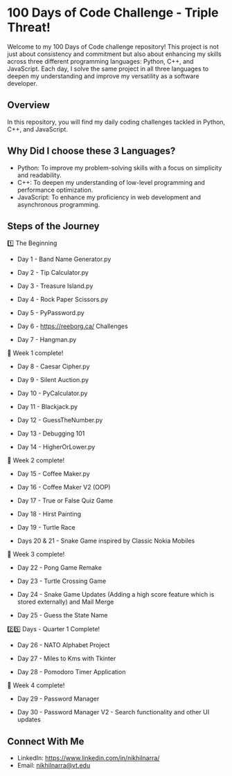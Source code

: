# 100 Days of Code Challenge - Triple Threat!

Welcome to my 100 Days of Code challenge repository! This project is not just about consistency and commitment but also about enhancing my skills across three different programming languages: Python, C++, and JavaScript. Each day, I solve the same project in all three languages to deepen my understanding and improve my versatility as a software developer.

## Overview

In this repository, you will find my daily coding challenges tackled in Python, C++, and JavaScript.

## Why Did I choose these 3 Languages?
- Python: To improve my problem-solving skills with a focus on simplicity and readability.
- C++: To deepen my understanding of low-level programming and performance optimization.
- JavaScript: To enhance my proficiency in web development and asynchronous programming.

## Steps of the Journey
:one: The Beginning

- Day 1 - Band Name Generator.py

- Day 2 - Tip Calculator.py

- Day 3 - Treasure Island.py

- Day 4 - Rock Paper Scissors.py

- Day 5 - PyPassword.py

- Day 6 - https://reeborg.ca/ Challenges

- Day 7 - Hangman.py

:checkered_flag: Week 1 complete!

- Day 8 - Caesar Cipher.py

- Day 9 - Silent Auction.py

- Day 10 - PyCalculator.py

- Day 11 - Blackjack.py

- Day 12 - GuessTheNumber.py

- Day 13 - Debugging 101

- Day 14 - HigherOrLower.py

:checkered_flag: Week 2 complete!

- Day 15 - Coffee Maker.py

- Day 16 - Coffee Maker V2 (OOP)

- Day 17 - True or False Quiz Game

- Day 18 - Hirst Painting

- Day 19 - Turtle Race

- Days 20 & 21 - Snake Game inspired by Classic Nokia Mobiles

:checkered_flag: Week 3 complete!

- Day 22 - Pong Game Remake

- Day 23 - Turtle Crossing Game

- Day 24 - Snake Game Updates (Adding a high score feature which is stored externally) and Mail Merge

- Day 25 - Guess the State Name

:two::five: Days - Quarter 1 Complete!

- Day 26 - NATO Alphabet Project

- Day 27 - Miles to Kms with Tkinter

- Day 28 - Pomodoro Timer Application

:checkered_flag: Week 4 complete!

- Day 29 - Password Manager

- Day 30 - Password Manager V2 - Search functionality and other UI updates

## Connect With Me
- LinkedIn: https://www.linkedin.com/in/nikhilnarra/
- Email: nikhilnarra@vt.edu
